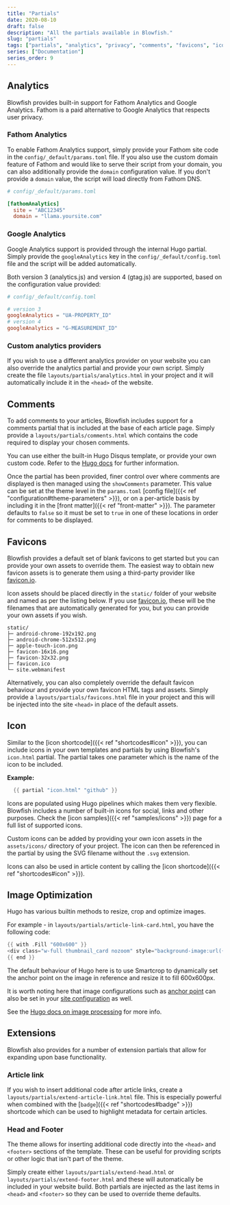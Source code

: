 ```yaml
---
title: "Partials"
date: 2020-08-10
draft: false
description: "All the partials available in Blowfish."
slug: "partials"
tags: ["partials", "analytics", "privacy", "comments", "favicons", "icon", "docs"]
series: ["Documentation"]
series_order: 9
---
```


## Analytics

Blowfish provides built-in support for Fathom Analytics and Google Analytics. Fathom is a paid alternative to Google Analytics that respects user privacy.

### Fathom Analytics

To enable Fathom Analytics support, simply provide your Fathom site code in the `config/_default/params.toml` file. If you also use the custom domain feature of Fathom and would like to serve their script from your domain, you can also additionally provide the `domain` configuration value. If you don't provide a `domain` value, the script will load directly from Fathom DNS.

```toml
# config/_default/params.toml

[fathomAnalytics]
  site = "ABC12345"
  domain = "llama.yoursite.com"
```

### Google Analytics

Google Analytics support is provided through the internal Hugo partial. Simply provide the `googleAnalytics` key in the `config/_default/config.toml` file and the script will be added automatically.

Both version 3 (analytics.js) and version 4 (gtag.js) are supported, based on the configuration value provided:

```toml
# config/_default/config.toml

# version 3
googleAnalytics = "UA-PROPERTY_ID"
# version 4
googleAnalytics = "G-MEASUREMENT_ID"
```

### Custom analytics providers

If you wish to use a different analytics provider on your website you can also override the analytics partial and provide your own script. Simply create the file `layouts/partials/analytics.html` in your project and it will automatically include it in the `<head>` of the website.

## Comments

To add comments to your articles, Blowfish includes support for a comments partial that is included at the base of each article page. Simply provide a `layouts/partials/comments.html` which contains the code required to display your chosen comments.

You can use either the built-in Hugo Disqus template, or provide your own custom code. Refer to the [Hugo docs](https://gohugo.io/content-management/comments/) for further information.

Once the partial has been provided, finer control over where comments are displayed is then managed using the `showComments` parameter. This value can be set at the theme level in the `params.toml` [config file]({{< ref "configuration#theme-parameters" >}}), or on a per-article basis by including it in the [front matter]({{< ref "front-matter" >}}). The parameter defaults to `false` so it must be set to `true` in one of these locations in order for comments to be displayed.

## Favicons

Blowfish provides a default set of blank favicons to get started but you can provide your own assets to override them. The easiest way to obtain new favicon assets is to generate them using a third-party provider like [favicon.io](https://favicon.io).

Icon assets should be placed directly in the `static/` folder of your website and named as per the listing below. If you use [favicon.io](https://favicon.io), these will be the filenames that are automatically generated for you, but you can provide your own assets if you wish.

```shell
static/
├─ android-chrome-192x192.png
├─ android-chrome-512x512.png
├─ apple-touch-icon.png
├─ favicon-16x16.png
├─ favicon-32x32.png
├─ favicon.ico
└─ site.webmanifest
```

Alternatively, you can also completely override the default favicon behaviour and provide your own favicon HTML tags and assets. Simply provide a `layouts/partials/favicons.html` file in your project and this will be injected into the site `<head>` in place of the default assets.

## Icon

Similar to the [icon shortcode]({{< ref "shortcodes#icon" >}}), you can include icons in your own templates and partials by using Blowfish's `icon.html` partial. The partial takes one parameter which is the name of the icon to be included.

**Example:**

```go
  {{ partial "icon.html" "github" }}
```

Icons are populated using Hugo pipelines which makes them very flexible. Blowfish includes a number of built-in icons for social, links and other purposes. Check the [icon samples]({{< ref "samples/icons" >}}) page for a full list of supported icons.

Custom icons can be added by providing your own icon assets in the `assets/icons/` directory of your project. The icon can then be referenced in the partial by using the SVG filename without the `.svg` extension.

Icons can also be used in article content by calling the [icon shortcode]({{< ref "shortcodes#icon" >}}).

## Image Optimization

Hugo has various builtin methods to resize, crop and optimize images.

For example - in `layouts/partials/article-link-card.html`, you have the following code:

```go
{{ with .Fill "600x600" }}
<div class="w-full thumbnail_card nozoom" style="background-image:url({{ .RelPermalink }});"></div>
{{ end }}
```

The default behaviour of Hugo here is to use Smartcrop to dynamically set the anchor point on the image in reference and resize it to fill 600x600px.

It is worth noting here that image configurations such as [anchor point](https://gohugo.io/content-management/image-processing/#anchor) can also be set in your [site configuration](https://gohugo.io/content-management/image-processing/#processing-options) as well.

See the [Hugo docs on image processing](https://gohugo.io/content-management/image-processing/#image-processing-methods) for more info.

## Extensions

Blowfish also provides for a number of extension partials that allow for expanding upon base functionality.

### Article link

If you wish to insert additional code after article links, create a `layouts/partials/extend-article-link.html` file. This is especially powerful when combined with the [`badge`]({{< ref "shortcodes#badge" >}}) shortcode which can be used to highlight metadata for certain articles.

### Head and Footer

The theme allows for inserting additional code directly into the `<head>` and `<footer>` sections of the template. These can be useful for providing scripts or other logic that isn't part of the theme.

Simply create either `layouts/partials/extend-head.html` or `layouts/partials/extend-footer.html` and these will automatically be included in your website build. Both partials are injected as the last items in `<head>` and `<footer>` so they can be used to override theme defaults.
